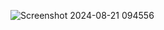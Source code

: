 
![Screenshot 2024-08-21 094556](https://github.com/user-attachments/assets/a514d5bf-50b2-4fc4-9ce9-5ab420dd5998)
